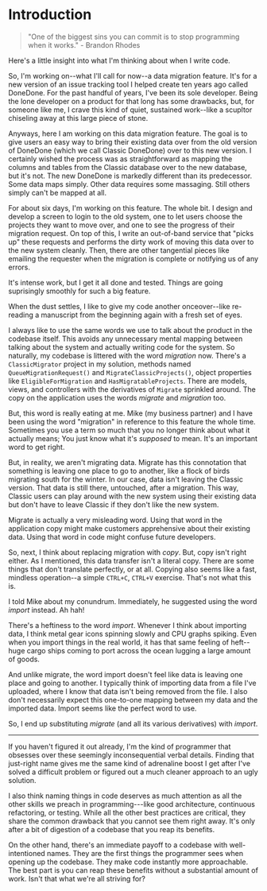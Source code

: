 # Introduction

> "One of the biggest sins you can commit is to stop programming when it works." - Brandon Rhodes
  
Here's a little insight into what I'm thinking about when I write code.

So, I'm working on--what I'll call for now--a data migration feature. It's for a new version of an issue tracking tool I helped create ten years ago called DoneDone. For the past handful of years, I've been its sole developer. Being the lone developer on a product for that long has some drawbacks, but, for someone like me, I crave this kind of quiet, sustained work--like a scupltor chiseling away at this large piece of stone.

Anyways, here I am working on this data migration feature. The goal is to give users an easy way to bring their existing data over from the old version of DoneDone (which we call Classic DoneDone) over to this new version. I certainly wished the process was as straightforward as mapping the columns and tables from the Classic database over to the new database, but it's not. The new DoneDone is markedly different than its predecessor. Some data maps simply. Other data requires some massaging. Still others simply can't be mapped at all.

For about six days, I'm working on this feature. The whole bit. I design and develop a screen to login to the old system, one to let users choose the projects they want to move over, and one to see the progress of their migration request. On top of this, I write an out-of-band service that "picks up" these requests and performs the dirty work of moving this data over to the new system cleanly. Then, there are other tangential pieces like emailing the requester when the migration is complete or notifying us of any errors.

It's intense work, but I get it all done and tested. Things are going suprisingly smoothly for such a big feature.

When the dust settles, I like to give my code another onceover--like re-reading a manuscript from the beginning again with a fresh set of eyes. 

I always like to use the same words we use to talk about the product in the codebase itself. This avoids any unnecessary mental mapping between talking about the system and actually writing code for the system. So naturally, my codebase is littered with the word _migration_ now. There's a `ClassicMigrator` project in my solution, methods named `QueueMigrationRequest()` and `MigrateClassicProjects()`, object properties like `EligibleForMigration` and `HasMigratableProjects`. There are models, views, and controllers with the derivatives of `Migrate` sprinkled around. The copy on the application uses the words _migrate_ and _migration_ too.

But, this word is really eating at me. Mike (my business partner) and I have been using the word "migration" in reference to this feature the whole time. Sometimes you use a term so much that you no longer think about what it actually means; You just know what it's _supposed_ to mean. It's an important word to get right.

But, in reality, we aren't migrating data. Migrate has this connotation that something is leaving one place to go to another, like a flock of birds migrating south for the winter. In our case, data isn't leaving the Classic version. That data is still there, untouched, after a migration. This way, Classic users can play around with the new system using their existing data but don't have to leave Classic if they don't like the new system.

Migrate is actually a very misleading word. Using that word in the application copy might make customers apprehensive about their existing data. Using that word in code might confuse future developers.

So, next, I think about replacing migration with _copy_. But, copy isn't right either. As I mentioned, this data transfer isn't a literal copy. There are some things that don't translate perfectly, or at all. Copying also seems like a fast, mindless operation--a simple `CTRL+C`, `CTRL+V` exercise. That's not what this is.

I told Mike about my conundrum. Immediately, he suggested using the word _import_ instead. Ah hah!

There's a heftiness to the word _import_. Whenever I think about importing data, I think metal gear icons spinning slowly and CPU graphs spiking. Even when you import things in the real world, it has that same feeling of heft--huge cargo ships coming to port across the ocean lugging a large amount of goods.

And unlike migrate, the word import doesn't feel like data is leaving one place and going to another. I typically think of importing data from a file I've uploaded, where I know that data isn't being removed from the file. I also don't necessarily expect this one-to-one mapping between my data and the imported data. Import seems like the perfect word to use.

So, I end up substituting _migrate_ (and all its various derivatives) with _import_.

* * *

If you haven't figured it out already, I'm the kind of programmer that obsesses over these seemingly inconsequential verbal details. Finding that just-right name gives me the same kind of adrenaline boost I get after I've solved a difficult problem or figured out a much cleaner approach to an ugly solution. 

I also think naming things in code deserves as much attention as all the other skills we preach in programming---like good architecture, continuous refactoring, or testing. While all the other best practices are critical, they share the common drawback that you cannot see them right away. It's only after a bit of digestion of a codebase that you reap its benefits. 

On the other hand, there's an immediate payoff to a codebase with well-intentioned names. They are the first things the programmer sees when opening up the codebase. They make code instantly more approachable. The best part is you can reap these benefits without a substantial amount of work. Isn't that what we're all striving for?
